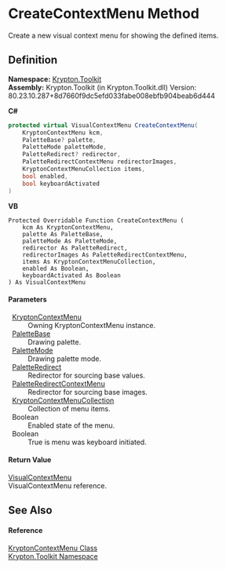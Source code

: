 # CreateContextMenu Method


Create a new visual context menu for showing the defined items.



## Definition
**Namespace:** <a href="79d2eac2-21f4-54ff-7552-b20c33c30600.md">Krypton.Toolkit</a>  
**Assembly:** Krypton.Toolkit (in Krypton.Toolkit.dll) Version: 80.23.10.287+8d7660f9dc5efd033fabe008ebfb904beab6d444

**C#**
``` C#
protected virtual VisualContextMenu CreateContextMenu(
	KryptonContextMenu kcm,
	PaletteBase? palette,
	PaletteMode paletteMode,
	PaletteRedirect? redirector,
	PaletteRedirectContextMenu redirectorImages,
	KryptonContextMenuCollection items,
	bool enabled,
	bool keyboardActivated
)
```
**VB**
``` VB
Protected Overridable Function CreateContextMenu ( 
	kcm As KryptonContextMenu,
	palette As PaletteBase,
	paletteMode As PaletteMode,
	redirector As PaletteRedirect,
	redirectorImages As PaletteRedirectContextMenu,
	items As KryptonContextMenuCollection,
	enabled As Boolean,
	keyboardActivated As Boolean
) As VisualContextMenu
```



#### Parameters
<dl><dt>  <a href="be1800e7-d2d1-ad14-d15d-ac42eaa8392b.md">KryptonContextMenu</a></dt><dd>Owning KryptonContextMenu instance.</dd><dt>  <a href="6da77fa5-1590-4646-f2ea-70002c922aee.md">PaletteBase</a></dt><dd>Drawing palette.</dd><dt>  <a href="5a763116-fcba-0451-7e14-4d1c25fa237f.md">PaletteMode</a></dt><dd>Drawing palette mode.</dd><dt>  <a href="eb4bd14d-b283-a570-c104-b4d55603d473.md">PaletteRedirect</a></dt><dd>Redirector for sourcing base values.</dd><dt>  <a href="d4f4bee5-0a50-3d75-8329-bd99d595cff0.md">PaletteRedirectContextMenu</a></dt><dd>Redirector for sourcing base images.</dd><dt>  <a href="ef691a59-a629-4124-072f-a4482a53f4ea.md">KryptonContextMenuCollection</a></dt><dd>Collection of menu items.</dd><dt>  Boolean</dt><dd>Enabled state of the menu.</dd><dt>  Boolean</dt><dd>True is menu was keyboard initiated.</dd></dl>

#### Return Value
<a href="0c9c684e-5602-1ed2-9034-35b9a1980fac.md">VisualContextMenu</a>  
VisualContextMenu reference.

## See Also


#### Reference
<a href="be1800e7-d2d1-ad14-d15d-ac42eaa8392b.md">KryptonContextMenu Class</a>  
<a href="79d2eac2-21f4-54ff-7552-b20c33c30600.md">Krypton.Toolkit Namespace</a>  
